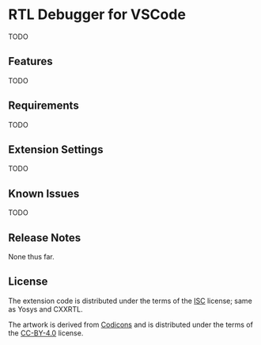 # RTL Debugger for VSCode

TODO

## Features

TODO

## Requirements

TODO

## Extension Settings

TODO

## Known Issues

TODO

## Release Notes

None thus far.

## License

The extension code is distributed under the terms of the [ISC](LICENSE.txt) license; same as Yosys and CXXRTL.

The artwork is derived from [Codicons](https://github.com/microsoft/vscode-codicons) and is distributed under the terms of the [CC-BY-4.0](LICENSE-MEDIA.txt) license.